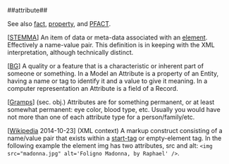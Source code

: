 ##attribute##

See also [fact](fact.md), [property](property.md), and [PFACT](PFACT.md).

\[[STEMMA](SOURCES.md#STEMMA)\] An item of data or meta-data associated with an [element](element.md). Effectively a name-value pair. This definition is in keeping with the XML interpretation, although technically distinct.

\[[BG](SOURCES.md#BG)\] A quality or a feature that is a characteristic or inherent part of someone or something. In a Model an Attribute is a property of an Entity, having a name or tag to identify it and a value to give it meaning. In a computer representation an Attribute is a field of a Record.

\[[Gramps](SOURCES.md#Gramps)\] (sec. obj.) Attributes are for something permanent, or at least somewhat permanent: eye color, blood type, etc. Usually you would have not more than one of each attribute type for a person/family/etc. 

\[[Wikipedia](http://en.wikipedia.org/wiki/XML) 2014-10-23\] (XML context) A markup construct consisting of a name/value pair that exists within a [start-tag](tag.md) or empty-element tag. In the following example  the element img has two attributes, src and alt: ```<img src="madonna.jpg" alt='Foligno Madonna, by Raphael' />```.
